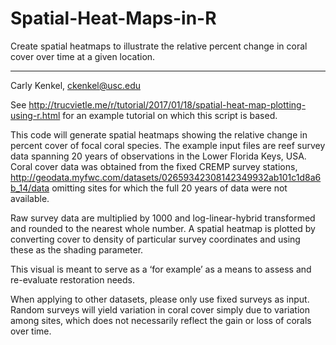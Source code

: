 # Spatial-Heat-Maps-in-R
Create spatial heatmaps to illustrate the relative percent change in coral cover over time at a given location. 

------------------------------------------------------------

Carly Kenkel, ckenkel@usc.edu

See http://trucvietle.me/r/tutorial/2017/01/18/spatial-heat-map-plotting-using-r.html for an example tutorial on which this script is based.

This code will generate spatial heatmaps showing the relative change in percent cover of focal coral species.
The example input files are reef survey data spanning 20 years of observations in the Lower Florida Keys, USA. 
Coral cover data was obtained from the fixed CREMP survey stations, http://geodata.myfwc.com/datasets/02659342308142349932ab101c1d8a6b_14/data 
omitting sites for which the full 20 years of data were not available. 

Raw survey data are multiplied by 1000 and log-linear-hybrid transformed and rounded to the nearest whole number. 
A spatial heatmap is plotted by converting cover to density of particular survey coordinates and using these as the shading parameter. 

This visual is meant to serve as a ‘for example’ as a means to assess and re-evaluate restoration needs.

When applying to other datasets, please only use fixed surveys as input. Random surveys will yield variation in coral cover simply due to variation among sites, which does not necessarily reflect the gain or loss of corals over time. 
